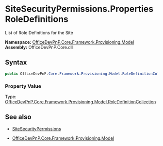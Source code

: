 # SiteSecurityPermissions.Properties RoleDefinitions
List of Role Definitions for the Site  

**Namespace:** [OfficeDevPnP.Core.Framework.Provisioning.Model](OfficeDevPnP.Core.Framework.Provisioning.Model.md)  
**Assembly:** OfficeDevPnP.Core.dll  
## Syntax
```C#
public OfficeDevPnP.Core.Framework.Provisioning.Model.RoleDefinitionCollection RoleDefinitions { get; }
```

### Property Value
Type: [OfficeDevPnP.Core.Framework.Provisioning.Model.RoleDefinitionCollection](OfficeDevPnP.Core.Framework.Provisioning.Model.RoleDefinitionCollection.md) 

## See also
- [SiteSecurityPermissions](SiteSecurityPermissions.md) 

- [OfficeDevPnP.Core.Framework.Provisioning.Model](OfficeDevPnP.Core.Framework.Provisioning.Model.md)
